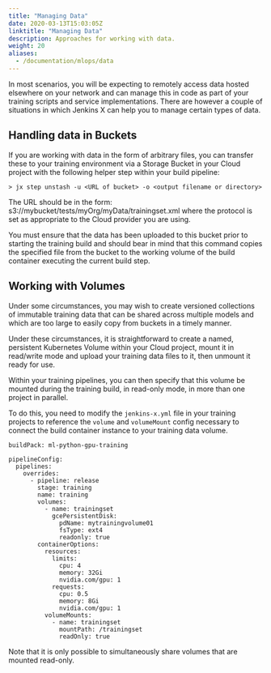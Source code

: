 ```yaml
---
title: "Managing Data"
date: 2020-03-13T15:03:05Z
linktitle: "Managing Data"
description: Approaches for working with data.
weight: 20
aliases:
  - /documentation/mlops/data
---
```


In most scenarios, you will be expecting to remotely access data hosted elsewhere on your network and can manage this in code as part of your training scripts and service implementations. There are however a couple of situations in which Jenkins X can help you to manage certain types of data.

## Handling data in Buckets
If you are working with data in the form of arbitrary files, you can transfer these to your training environment via a Storage Bucket in your Cloud project with the following helper step within your build pipeline:

```
> jx step unstash -u <URL of bucket> -o <output filename or directory>
```

The URL should be in the form: s3://mybucket/tests/myOrg/myData/trainingset.xml where the protocol is set as appropriate to the Cloud provider you are using.

You must ensure that the data has been uploaded to this bucket prior to starting the training build and should bear in mind that this command copies the specified file from the bucket to the working volume of the build container executing the current build step.

## Working with Volumes
Under some circumstances, you may wish to create versioned collections of immutable training data that can be shared across multiple models and which are too large to easily copy from buckets in a timely manner.

Under these circumstances, it is straightforward to create a named, persistent Kubernetes Volume within your Cloud project, mount it in read/write mode and upload your training data files to it, then unmount it ready for use.

Within your training pipelines, you can then specify that this volume be mounted during the training build, in read-only mode, in more than one project in parallel.

To do this, you need to modify the `jenkins-x.yml` file in your training projects to reference the `volume` and `volumeMount` config necessary to connect the build container instance to your training data volume.

```
buildPack: ml-python-gpu-training

pipelineConfig:
  pipelines:
    overrides:
      - pipeline: release
        stage: training
        name: training
        volumes:
          - name: trainingset
            gcePersistentDisk:
              pdName: mytrainingvolume01
              fsType: ext4
              readonly: true
        containerOptions:
          resources:
            limits:
              cpu: 4
              memory: 32Gi
              nvidia.com/gpu: 1
            requests:
              cpu: 0.5
              memory: 8Gi
              nvidia.com/gpu: 1
          volumeMounts:
            - name: trainingset
              mountPath: /trainingset
              readOnly: true 
```
Note that it is only possible to simultaneously share volumes that are mounted read-only.